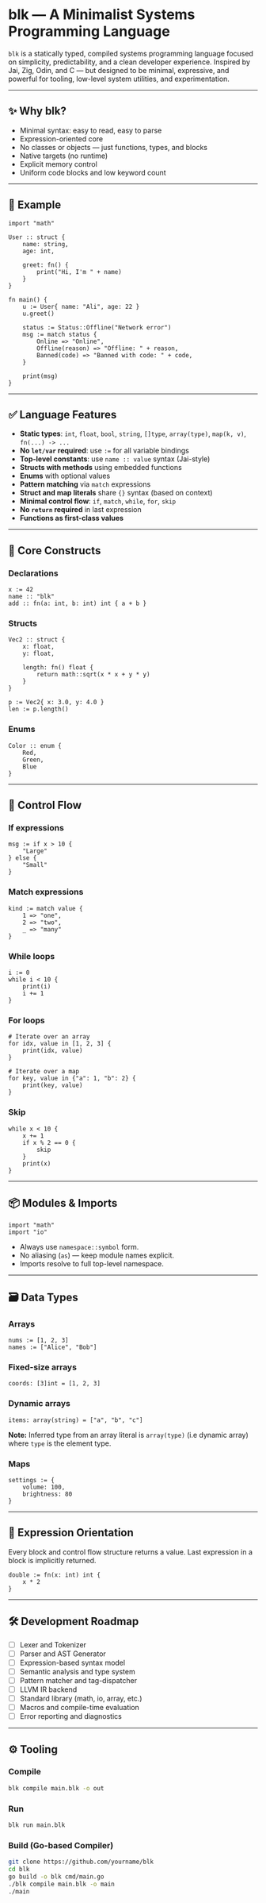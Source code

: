 # blk — A Minimalist Systems Programming Language

`blk` is a statically typed, compiled systems programming language focused on simplicity, predictability, and a clean developer experience. Inspired by Jai, Zig, Odin, and C — but designed to be minimal, expressive, and powerful for tooling, low-level system utilities, and experimentation.

---

## ✨ Why blk?

- Minimal syntax: easy to read, easy to parse
- Expression-oriented core
- No classes or objects — just functions, types, and blocks
- Native targets (no runtime)
- Explicit memory control
- Uniform code blocks and low keyword count

---

## 🚀 Example

```blk
import "math"

User :: struct {
    name: string,
    age: int,

    greet: fn() {
        print("Hi, I'm " + name)
    }
}

fn main() {
    u := User{ name: "Ali", age: 22 }
    u.greet()

    status := Status::Offline("Network error")
    msg := match status {
        Online => "Online",
        Offline(reason) => "Offline: " + reason,
        Banned(code) => "Banned with code: " + code,
    }

    print(msg)
}
```

---

## ✅ Language Features

- **Static types**: `int`, `float`, `bool`, `string`, `[]type`, `array(type)`, `map(k, v)`, `fn(...) -> ...`
- **No `let/var` required**: use `:=` for all variable bindings
- **Top-level constants**: use `name :: value` syntax (Jai-style)
- **Structs with methods** using embedded functions
- **Enums** with optional values
- **Pattern matching** via `match` expressions
- **Struct and map literals** share `{}` syntax (based on context)
- **Minimal control flow**: `if`, `match`, `while`, `for`, `skip`
- **No `return` required** in last expression
- **Functions as first-class values**

---

## 🧱 Core Constructs

### Declarations

```blk
x := 42
name :: "blk"
add :: fn(a: int, b: int) int { a + b }
```

### Structs

```blk
Vec2 :: struct {
    x: float,
    y: float,

    length: fn() float {
        return math::sqrt(x * x + y * y)
    }
}

p := Vec2{ x: 3.0, y: 4.0 }
len := p.length()
```

### Enums

```blk
Color :: enum {
    Red,
    Green,
    Blue
}
```

---

## 🔁 Control Flow

### If expressions

```blk
msg := if x > 10 {
    "Large"
} else {
    "Small"
}
```

### Match expressions

```blk
kind := match value {
    1 => "one",
    2 => "two",
    _ => "many"
}
```

### While loops

```blk
i := 0
while i < 10 {
    print(i)
    i += 1
}
```

### For loops

```blk
# Iterate over an array
for idx, value in [1, 2, 3] {
    print(idx, value)
}

# Iterate over a map
for key, value in {"a": 1, "b": 2} {
    print(key, value)
}
```

### Skip

```blk
while x < 10 {
    x += 1
    if x % 2 == 0 {
        skip
    }
    print(x)
}
```

---

## 📦 Modules & Imports

```blk
import "math"
import "io"
```

- Always use `namespace::symbol` form.
- No aliasing (`as`) — keep module names explicit.
- Imports resolve to full top-level namespace.

---

## 🗃️ Data Types

### Arrays

```blk
nums := [1, 2, 3]
names := ["Alice", "Bob"]
```

### Fixed-size arrays

```blk
coords: [3]int = [1, 2, 3]
```

### Dynamic arrays

```blk
items: array(string) = ["a", "b", "c"]
```

**Note:** Inferred type from an array literal is `array(type)` (i.e dynamic array) where `type` is the element type.

### Maps

```blk
settings := {
    volume: 100,
    brightness: 80
}
```

---

## 🧠 Expression Orientation

Every block and control flow structure returns a value. Last expression in a block is implicitly returned.

```blk
double := fn(x: int) int {
    x * 2
}
```

---

## 🛠️ Development Roadmap

- [ ] Lexer and Tokenizer
- [ ] Parser and AST Generator
- [ ] Expression-based syntax model
- [ ] Semantic analysis and type system
- [ ] Pattern matcher and tag-dispatcher
- [ ] LLVM IR backend
- [ ] Standard library (math, io, array, etc.)
- [ ] Macros and compile-time evaluation
- [ ] Error reporting and diagnostics

---

## ⚙️ Tooling

### Compile

```bash
blk compile main.blk -o out
```

### Run

```bash
blk run main.blk
```

### Build (Go-based Compiler)

```bash
git clone https://github.com/yourname/blk
cd blk
go build -o blk cmd/main.go
./blk compile main.blk -o main
./main
```
